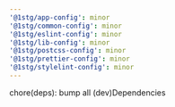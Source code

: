 ```yaml
---
'@1stg/app-config': minor
'@1stg/common-config': minor
'@1stg/eslint-config': minor
'@1stg/lib-config': minor
'@1stg/postcss-config': minor
'@1stg/prettier-config': minor
'@1stg/stylelint-config': minor
---
```


chore(deps): bump all (dev)Dependencies
